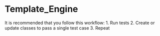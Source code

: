 # Template_Engine
It is recommended that you follow this workflow:  1. Run tests 2. Create or update classes to pass a single test case 3. Repeat
